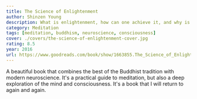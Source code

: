 ```yaml
---
title: The Science of Enlightenment
author: Shinzen Young
description: What is enlightenment, how can one achieve it, and why is it good?
category: Meditation
tags: [meditation, buddhism, neuroscience, consciousness]
cover: ./covers/the-science-of-enlightenment-cover.jpg
rating: 8.5
year: 2016
url: https://www.goodreads.com/book/show/1663855.The_Science_of_Enlightenment
---
```


A beautiful book that combines the best of the Buddhist tradition with modern neuroscience. It's a practical guide to meditation, but also a deep exploration of the mind and consciousness. It's a book that I will return to again and again.
